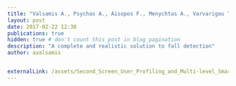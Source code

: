 ```yaml
---
title: "Valsamis A., Psychas A., Aisopos F., Menychtas A., Varvarigou T. (2017) Second Screen User Profiling and Multi-level Smart Recommendations in the Context of Social TVs. In: Wu TT., Gennari R., Huang YM., Xie H., Cao Y. (eds) Emerging Technologies for Education. SETE 2016. Lecture Notes in Computer Science, vol 10108. Springer, Cham, dx.doi.org/10.1007/978-3-319-52836-6_55 (post-print)"
layout: post
date: 2017-02-22 12:30
publications: true
hidden: true # don't count this post in blog pagination
description: "A complete and realistic solution to fall detection"
author: avalsamis


externalLink: /assets/Second_Screen_User_Profiling_and_Multi-level_Smart_Recommendations_in_the_context_of_Social_TVs.pdf
---
```

